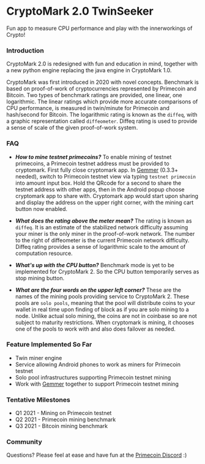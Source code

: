 # CryptoMark 2.0 TwinSeeker

Fun app to measure CPU performance and play with the innerworkings of Crypto!

### Introduction

CryptoMark 2.0 is redesigned with fun and education in mind, together with a new python engine replacing the java engine in CryptoMark 1.0.

CryptoMark was first introduced in 2020 with novel concepts. Benchmark is based on proof-of-work of cryptocurrencies represented by Primecoin and Bitcoin. Two types of benchmark ratings are provided, one linear, one logarithmic. The linear ratings which provide more accurate comparisons of CPU performance, is measured in twin/minute for Primecoin and hash/second for Bitcoin. The logarithmic rating is known as the `diffeq`, with a graphic representation called `diffeometer`. Diffeq rating is used to provide a sense of scale of the given proof-of-work system.

### FAQ

* ***How to mine testnet primecoins?*** To enable mining of testnet primecoins, a Primecoin testnet address must be provided to cryptomark. First fully close cryptomark app. In [Gemmer](https://github.com/primecoin/gemmer) (0.3.3+ needed), switch to Primecoin testnet view via typing `testnet primecoin` into amount input box. Hold the QRcode for a second to share the testnet address with other apps, then in the Android popup choose cryptomark app to share with. Cryptomark app would start upon sharing and display the address on the upper right corner, with the mining cart button now enabled.

* ***What does the rating above the meter mean?*** The rating is known as `diffeq`. It is an estimate of the stabilized network difficulty assuming your miner is the only miner in the proof-of-work network. The number to the right of diffeometer is the current Primecoin network difficulty. Diffeq rating provides a sense of logarithmic scale to the amount of computation resource.

* ***What's up with the CPU button?*** Benchmark mode is yet to be implemented for CryptoMark 2. So the CPU button temporarily serves as stop mining button.

* ***What are the four words on the upper left corner?*** These are the names of the mining pools providing service to CryptoMark 2. These pools are `solo pools`, meaning that the pool will distribute coins to your wallet in real time upon finding of block as if you are solo mining to a node. Unlike actual solo mining, the coins are not in coinbase so are not subject to maturity restrictions. When cryptomark is mining, it chooses one of the pools to work with and also does failover as needed.

### Feature Implemented So Far

* Twin miner engine
* Service allowing Android phones to work as miners for Primecoin testnet
* Solo pool infrastructures supporting Primecoin testnet mining
* Work with [Gemmer](https://github.com/primecoin/gemmer) together to support Primecoin testnet mining

### Tentative Milestones

* Q1 2021 - Mining on Primecoin testnet
* Q2 2021 - Primecoin mining benchmark
* Q3 2021 - Bitcoin mining benchmark

### Community

Questions? Please feel at ease and have fun at the [Primecoin Discord](https://discord.gg/g9mctgx) :)
